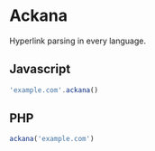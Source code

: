Ackana
======

Hyperlink parsing in every language.

## Javascript

```javascript
'example.com'.ackana()
```

## PHP

```javascript
ackana('example.com')
```
